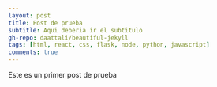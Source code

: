 ```yaml
---
layout: post
title: Post de prueba
subtitle: Aqui deberia ir el subtitulo
gh-repo: daattali/beautiful-jekyll
tags: [html, react, css, flask, node, python, javascript]
comments: true
---
```


Este es un primer post de prueba
